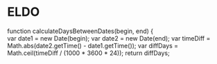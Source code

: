# ELDO
function calculateDaysBetweenDates(begin, end) {    
    var date1 = new Date(begin);
    var date2 = new Date(end);
    var timeDiff = Math.abs(date2.getTime() - date1.getTime());
    var diffDays = Math.ceil(timeDiff / (1000 * 3600 * 24)); 
    return diffDays;
